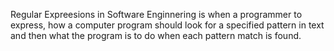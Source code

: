 Regular Expreesions in Software Enginnering is when a programmer to express,
how a computer program should look for a specified pattern in text and then what the program is 
to do when each pattern match is found.

